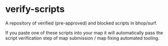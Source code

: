 # verify-scripts
A repository of verified (pre-approved) and blocked scripts in bhop/surf.

If you paste one of these scripts into your map it will automatically pass the script verification step of map submission / map fixing automated tooling.
